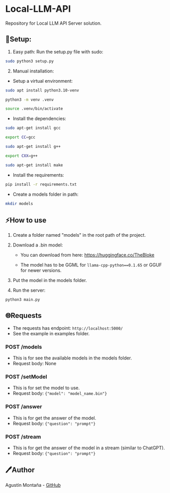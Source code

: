 # Local-LLM-API
Repository for Local LLM API Server solution.

## 🔧Setup:

1. Easy path: Run the setup.py file with sudo:

```bash
sudo python3 setup.py
```

2. Manual installation:

- Setup a virtual environment:

```bash
sudo apt install python3.10-venv
```
```bash
python3 -m venv .venv
```
```bash
source .venv/bin/activate
```

- Install the dependencies:

```bash
sudo apt-get install gcc
```
```bash
export CC=gcc
```
```bash
sudo apt-get install g++
```
```bash
export CXX=g++
```
```bash
sudo apt-get install make
```

- Install the requirements:

```bash
pip install -r requirements.txt
```

- Create a models folder in path:

```bash
mkdir models
```

## ⚡How to use

1. Create a folder named "models" in the root path of the project.

2. Download a .bin model:
    
    - You can download from here: https://huggingface.co/TheBloke

    - The model has to be GGML for `llama-cpp-python==0.1.65` or GGUF for newer versions.

3. Put the model in the models folder.

4. Run the server:

```bash
python3 main.py
```

## 🌐Requests

- The requests has endpoint: `http://localhost:5000/`
- See the example in examples folder.

### POST /models

- This is for see the available models in the models folder.
- Request body: None

### POST /setModel

- This is for set the model to use.
- Request body: `{"model": "model_name.bin"}`

### POST /answer

- This is for get the answer of the model.
- Request body: `{"question": "prompt"}`

### POST /stream

- This is for get the answer of the model in a stream (similar to ChatGPT).
- Request body: `{"question": "prompt"}`

## 🖊️Author

Agustín Montaña - [GitHub](https://github.com/Agustinm28)